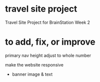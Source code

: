 # travel site project

Travel Site Project for BrainStation Week 2

# to add, fix, or improve

primary nav height adjust to whole number

make the website responsive
- banner image & text
